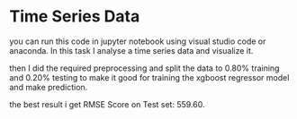 # Time Series Data

you can run this code in jupyter notebook using visual studio code or anaconda.
In this task I analyse a time series data and visualize it.

then I did the required preprocessing and split the data to 0.80% training and 0.20% testing to make it good for training the xgboost regressor model and make prediction.

the best result i get RMSE Score on Test set: 559.60.
